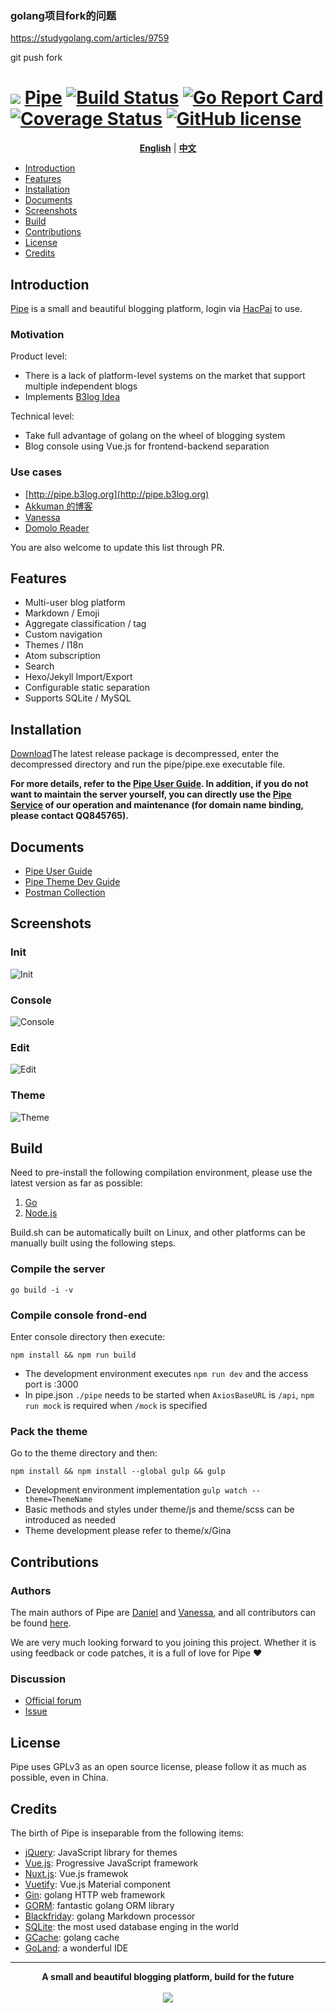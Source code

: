 ### golang项目fork的问题

https://studygolang.com/articles/9759

git push fork

# <img src="https://user-images.githubusercontent.com/873584/33324159-c3ea5050-d489-11e7-9f4b-75ee806a7538.png"> [Pipe](https://github.com/b3log/pipe) [![Build Status](https://img.shields.io/travis/b3log/pipe.svg?style=flat)](https://travis-ci.org/b3log/pipe) [![Go Report Card](https://goreportcard.com/badge/github.com/b3log/pipe)](https://goreportcard.com/report/github.com/b3log/pipe) [![Coverage Status](https://coveralls.io/repos/github/b3log/pipe/badge.svg?branch=master)](https://coveralls.io/github/b3log/pipe?branch=master) [![GitHub license](https://img.shields.io/github/license/b3log/pipe.svg)](https://github.com/b3log/pipe/blob/master/LICENSE)

<p align="center">
<a href="https://github.com/b3log/pipe/blob/master/README.md"><strong>English</strong></a> | <a href="https://github.com/b3log/pipe/blob/master/README_zh_CN.md"><strong>中文</strong></a>
</p>

* [Introduction](#introduction)
* [Features](#features)
* [Installation](#installation)
* [Documents](#documents)
* [Screenshots](#screenshots)
* [Build](#build)
* [Contributions](#contributions)
* [License](#license)
* [Credits](#credits)

## Introduction

[Pipe](https://github.com/b3log/pipe) is a small and beautiful blogging platform, login via [HacPai](https://hacpai.com) to use.

### Motivation

Product level:

* There is a lack of platform-level systems on the market that support multiple independent blogs
* Implements [B3log Idea](https://hacpai.com/b3log)

Technical level:

* Take full advantage of golang on the wheel of blogging system
* Blog console using Vue.js for frontend-backend separation

### Use cases

* [http://pipe.b3log.org](http://pipe.b3log.org)
* [Akkuman 的博客](http://o0o.pub)
* [Vanessa](http://vanessa.b3log.org)
* [Domolo Reader](http://www.domolo.com)

You are also welcome to update this list through PR.

## Features

* Multi-user blog platform
* Markdown / Emoji
* Aggregate classification / tag
* Custom navigation
* Themes / I18n
* Atom subscription
* Search
* Hexo/Jekyll Import/Export
* Configurable static separation
* Supports SQLite / MySQL

## Installation

[Download](https://pan.baidu.com/s/1jHPtHLO)The latest release package is decompressed, enter the decompressed directory and run the pipe/pipe.exe executable file.

**For more details, refer to the [Pipe User Guide](https://hacpai.com/article/1513761942333). In addition, if you do not want to maintain the server yourself, you can directly use the [Pipe Service](http://pipe.b3log.org) of our operation and maintenance (for domain name binding, please contact QQ845765).**

## Documents

* [Pipe User Guide](https://hacpai.com/article/1513761942333)
* [Pipe Theme Dev Guide](https://hacpai.com/article/1512550354920)
* [Postman Collection](https://www.getpostman.com/collections/c466e81beb7acd5685ec)

## Screenshots

### Init

![Init](https://user-images.githubusercontent.com/873584/34195698-e860c0c4-e599-11e7-9d4f-32307712324d.jpg)

### Console

![Console](https://user-images.githubusercontent.com/873584/34195907-b390adf4-e59a-11e7-8ef7-97f8393c770d.jpg)

### Edit

![Edit](https://user-images.githubusercontent.com/873584/34195873-975c07dc-e59a-11e7-83ca-c07272c5933c.jpg)

### Theme

![Theme](https://user-images.githubusercontent.com/873584/34195948-d2b0106c-e59a-11e7-922d-b85e7a172eef.jpg)

## Build

Need to pre-install the following compilation environment, please use the latest version as far as possible:

1. [Go](https://golang.org)
2. [Node.js](https://nodejs.org)

Build.sh can be automatically built on Linux, and other platforms can be manually built using the following steps.

### Compile the server

```
go build -i -v
```

### Compile console frond-end

Enter console directory then execute:

```
npm install && npm run build
```

* The development environment executes `npm run dev` and the access port is :3000
* In pipe.json `./pipe` needs to be started when `AxiosBaseURL` is `/api`, `npm run mock` is required when `/mock` is specified

### Pack the theme

Go to the theme directory and then:

```
npm install && npm install --global gulp && gulp
```

* Development environment implementation `gulp watch --theme=ThemeName`
* Basic methods and styles under theme/js and theme/scss can be introduced as needed
* Theme development please refer to theme/x/Gina

## Contributions

### Authors

The main authors of Pipe are [Daniel](https://github.com/88250) and [Vanessa](https://github.com/Vanessa219), and all contributors can be found [here](https://github.com/b3log/pipe/graphs/contributors).

We are very much looking forward to you joining this project. Whether it is using feedback or code patches, it is a full of love for Pipe :heart:

### Discussion

* [Official forum](https://hacpai.com/tag/Pipe)
* [Issue](https://github.com/b3log/pipe/issues/new)

## License

Pipe uses GPLv3 as an open source license, please follow it as much as possible, even in China.

## Credits

The birth of Pipe is inseparable from the following items:

* [jQuery](https://github.com/jquery/jquery): JavaScript library for themes
* [Vue.js](https://github.com/vuejs/vue): Progressive JavaScript framework
* [Nuxt.js](https://github.com/nuxt/nuxt.js): Vue.js framewok
* [Vuetify](https://github.com/vanessa219/vuetify): Vue.js Material component
* [Gin](https://github.com/gin-gonic/gin): golang HTTP web framework
* [GORM](https://github.com/jinzhu/gorm): fantastic golang ORM library
* [Blackfriday](github.com/russross/blackfriday): golang Markdown processor
* [SQLite](https://www.sqlite.org): the most used database enging in the world
* [GCache](https://github.com/bluele/gcache): golang cache
* [GoLand](https://www.jetbrains.com/go): a wonderful IDE

----

<p align = "center">
<strong>A small and beautiful blogging platform, build for the future</strong>
<br><br>
<img src="https://user-images.githubusercontent.com/873584/33324033-441773da-d489-11e7-8d39-78abbeb563f0.png">
</p>



